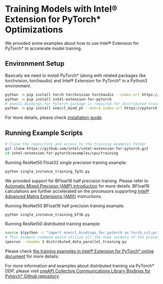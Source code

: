 ﻿# Training Models with Intel® Extension for PyTorch\* Optimizations

We provided some examples about how to use Intel® Extension for PyTorch\* to accelerate model training.

## Environment Setup

Basically we need to install PyTorch\* (along with related packages like torchvision, torchaudio) and Intel® Extension for PyTorch\* in a Python3 environment.

```bash
python -m pip install torch torchvision torchaudio --index-url https://download.pytorch.org/whl/cpu
python -m pip install intel-extension-for-pytorch
# oneCCL Bindings for PyTorch package is required for distributed training
python -m pip install oneccl_bind_pt --extra-index-url https://pytorch-extension.intel.com/release-whl/stable/cpu/us/
```

For more details, please check [installation guide](https://intel.github.io/intel-extension-for-pytorch/index.html#installation).

## Running Example Scripts

```bash
# Clone the repository and access to the training examples folder
git clone https://github.com/intel/intel-extension-for-pytorch.git
cd intel-extension-for-pytorch/examples/cpu/training
```

Running ResNet50 Float32 single precision training example:

```bash
python single_instance_training_fp32.py
```

We provided support for BFloat16 half precision training.
Please refer to [Automatic Mixed Precision (AMP) introduction](https://pytorch.org/docs/stable/amp.html) for more details.
BFloat16 calculations are further accelerated on the processors supporting [Intel® Advanced Matrix Extensions (AMX)](https://en.wikipedia.org/wiki/Advanced_Matrix_Extensions) instructions.

Running ResNet50 BFloat16 half precision training example:

```bash
python single_instance_training_bf16.py
```

Running ResNet50 distributed training example:

```bash
source $(python -c "import oneccl_bindings_for_pytorch as torch_ccl;print(torch_ccl.cwd)")/env/setvars.sh
# This example command would utilize all the numa sockets of the processor, taking each socket as a rank.
ipexrun --nnodes 1 distributed_data_parallel_training.py
```

Please check [the training examples in Intel® Extension for PyTorch\* online document](https://intel.github.io/intel-extension-for-pytorch/cpu/latest/tutorials/examples.html#training) for more details.

For more information and examples about distributed training via PyTorch\* DDP, please visit [oneAPI Collective Communications Library Bindings for Pytorch\* Github repository](https://github.com/intel/torch-ccl).